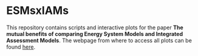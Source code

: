# ESMsxIAMs
This repository contains scripts and interactive plots for the paper **The mutual benefits of comparing Energy System Models and Integrated Assessment Models**.
The webpage from where to access all plots can be found [here](https://hauhe.github.io/ESMsxIAMs/).
